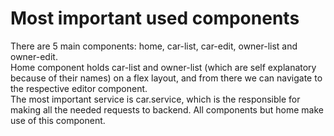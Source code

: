 # Most important used components

There are 5 main components: home, car-list, car-edit, owner-list and owner-edit. <br/>
Home component holds car-list and owner-list (which are self explanatory because of their names) on a flex layout, and from there we can navigate to the respective editor component. <br/>
The most important service is car.service, which is the responsible for making all the needed requests to backend. All components but home make use of this component.
